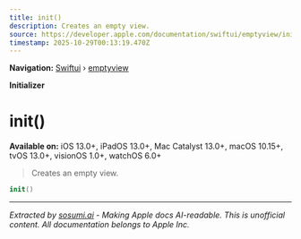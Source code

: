 ```yaml
---
title: init()
description: Creates an empty view.
source: https://developer.apple.com/documentation/swiftui/emptyview/init()
timestamp: 2025-10-29T00:13:19.470Z
---
```


**Navigation:** [Swiftui](/documentation/swiftui) › [emptyview](/documentation/swiftui/emptyview)

**Initializer**

# init()

**Available on:** iOS 13.0+, iPadOS 13.0+, Mac Catalyst 13.0+, macOS 10.15+, tvOS 13.0+, visionOS 1.0+, watchOS 6.0+

> Creates an empty view.

```swift
init()
```

---

*Extracted by [sosumi.ai](https://sosumi.ai) - Making Apple docs AI-readable.*
*This is unofficial content. All documentation belongs to Apple Inc.*
